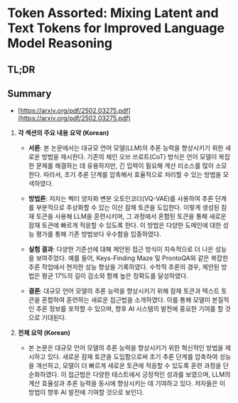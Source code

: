 # Token Assorted: Mixing Latent and Text Tokens for Improved Language Model Reasoning
## TL;DR
## Summary
- [https://arxiv.org/pdf/2502.03275.pdf](https://arxiv.org/pdf/2502.03275.pdf)

1. **각 섹션의 주요 내용 요약 (Korean)**
   - **서론**: 본 논문에서는 대규모 언어 모델(LLM)의 추론 능력을 향상시키기 위한 새로운 방법을 제시한다. 기존의 체인 오브 쓰로트(CoT) 방식은 언어 모델이 복잡한 문제를 해결하는 데 유용하지만, 긴 입력이 필요해 계산 리소스를 많이 소모한다. 따라서, 초기 추론 단계를 압축해서 효율적으로 처리할 수 있는 방법을 모색하였다.
   
   - **방법론**: 저자는 벡터 양자화 변분 오토인코더(VQ-VAE)를 사용하여 추론 단계를 부분적으로 추상화할 수 있는 이산 잠재 토큰을 도입한다. 이렇게 생성된 잠재 토큰을 사용해 LLM을 훈련시키며, 그 과정에서 혼합된 토큰을 통해 새로운 잠재 토큰에 빠르게 적응할 수 있도록 한다. 이 방법은 다양한 도메인에 대한 성능 평가를 통해 기존 방법보다 우수함을 입증하였다.
   
   - **실험 결과**: 다양한 기준선에 대해 제안된 접근 방식이 지속적으로 더 나은 성능을 보여주었다. 예를 들어, Keys-Finding Maze 및 ProntoQA와 같은 복잡한 추론 작업에서 현저한 성능 향상을 기록하였다. 수학적 추론의 경우, 제안된 방법은 평균 17%의 길이 감소와 함께 높은 정확도를 달성하였다.
   
   - **결론**: 대규모 언어 모델의 추론 능력을 향상시키기 위해 잠재 토큰과 텍스트 토큰을 혼합하여 훈련하는 새로운 접근법을 소개하였다. 이를 통해 모델이 본질적인 추론 정보를 포착할 수 있으며, 향후 AI 시스템의 발전에 중요한 기여를 할 것으로 기대된다.

2. **전체 요약 (Korean)**
   - 본 논문은 대규모 언어 모델의 추론 능력을 향상시키기 위한 혁신적인 방법을 제시하고 있다. 새로운 잠재 토큰을 도입함으로써 초기 추론 단계를 압축하여 성능을 개선하고, 모델이 더 빠르게 새로운 토큰에 적응할 수 있도록 훈련 과정을 단순화하였다. 이 접근법은 다양한 테스트에서 긍정적인 성과를 보였으며, LLM의 계산 효율성과 추론 능력을 동시에 향상시키는 데 기여하고 있다. 저자들은 이 방법이 향후 AI 발전에 기여할 것으로 보인다.